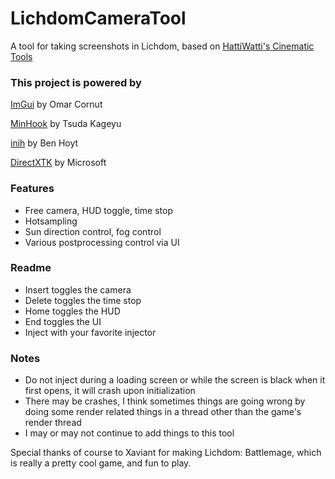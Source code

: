 # LichdomCameraTool
A tool for taking screenshots in Lichdom, based on [HattiWatti's Cinematic Tools](https://github.com/Hattiwatti/CinematicTools)

### This project is powered by
[ImGui](https://github.com/ocornut/imgui) by Omar Cornut

[MinHook](https://github.com/TsudaKageyu/minhook) by Tsuda Kageyu

[inih](https://github.com/benhoyt/inih) by Ben Hoyt

[DirectXTK](https://github.com/Microsoft/DirectXTK) by Microsoft

### Features
- Free camera, HUD toggle, time stop
- Hotsampling
- Sun direction control, fog control
- Various postprocessing control via UI

### Readme
- Insert toggles the camera
- Delete toggles the time stop
- Home toggles the HUD
- End toggles the UI
- Inject with your favorite injector

### Notes
 - Do not inject during a loading screen or while the screen is black when it first opens, it will crash upon initialization
 - There may be crashes, I think sometimes things are going wrong by doing some render related things in a thread other than the game's render thread
 - I may or may not continue to add things to this tool

Special thanks of course to Xaviant for making Lichdom: Battlemage, which is really a pretty cool game, and fun to play.

